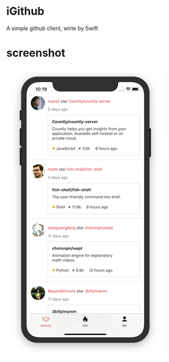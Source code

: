 # iGithub
A simple github client, wirte by Swift

# screenshot
![screenshot](https://github.com/FMYang/iGithub/blob/master/iGithub/Screenshot/screenshot-1.png)


